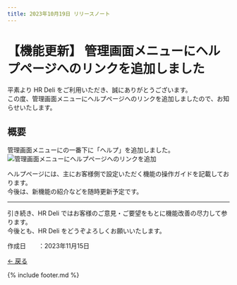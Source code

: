 ```yaml
---
title: 2023年10月19日 リリースノート
---
```

# 【機能更新】 管理画面メニューにヘルプページへのリンクを追加しました
平素より HR Deli をご利用いただき、誠にありがとうございます。<br>
この度、管理画面メニューにヘルプページへのリンクを追加しましたので、お知らせいたします。<br>

## 概要
管理画面メニューにの一番下に「ヘルプ」を追加しました。<br>
![管理画面メニューにヘルプページへのリンクを追加](ttps://e2info.github.io/hrdeli-docs/release-notes/images/20231019.png)

ヘルプページには、主にお客様側で設定いただく機能の操作ガイドを記載しております。<br>
今後は、新機能の紹介などを随時更新予定です。<br>

--------------------------------------------------------------------------------
引き続き、HR Deli ではお客様のご意見・ご要望をもとに機能改善の尽力して参ります。<br>
今後とも、HR Deli をどうぞよろしくお願いいたします。<br>


<p>作成日　　：2023年11月15日</p>

[← 戻る](https://e2info.github.io/hrdeli-docs/)<br>

{% include footer.md %}